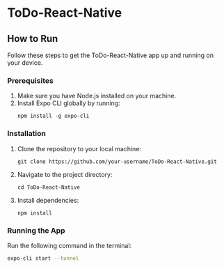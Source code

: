 # ToDo-React-Native

## How to Run

Follow these steps to get the ToDo-React-Native app up and running on your device.

### Prerequisites

1. Make sure you have Node.js installed on your machine.
2. Install Expo CLI globally by running:
    ```
    npm install -g expo-cli
    ```

### Installation

1. Clone the repository to your local machine:
    ```
    git clone https://github.com/your-username/ToDo-React-Native.git
    ```

2. Navigate to the project directory:
    ```
    cd ToDo-React-Native
    ```

3. Install dependencies:
    ```
    npm install
    ```

### Running the App

Run the following command in the terminal:
```bash
expo-cli start --tunnel
